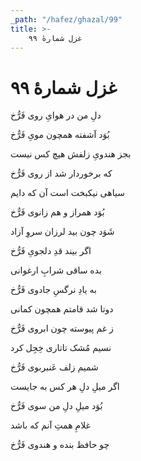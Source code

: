 ```yaml
---
_path: "/hafez/ghazal/99"
title: >-
    غزل شمارهٔ ۹۹
---
```

# غزل شمارهٔ ۹۹

<div class="b" id="bn1"><div class="m1"><p>دلِ من در هوایِ روی فَرُّخ</p></div>
<div class="m2"><p>بُوَد آشفته همچون مویِ فَرُّخ</p></div></div>
<div class="b" id="bn2"><div class="m1"><p>بجز هندویِ زلفش هیچ کس نیست</p></div>
<div class="m2"><p>که برخوردار شد از روی فَرُّخ</p></div></div>
<div class="b" id="bn3"><div class="m1"><p>سیاهی نیکبخت است آن که دایم</p></div>
<div class="m2"><p>بُوَد همراز و هم زانوی فَرُّخ</p></div></div>
<div class="b" id="bn4"><div class="m1"><p>شَوَد چون بید لرزان سروِ آزاد</p></div>
<div class="m2"><p>اگر بیند قدِ دلجویِ فَرُّخ</p></div></div>
<div class="b" id="bn5"><div class="m1"><p>بده ساقی شرابِ ارغوانی</p></div>
<div class="m2"><p>به یادِ نرگسِ جادوی فَرُّخ</p></div></div>
<div class="b" id="bn6"><div class="m1"><p>دوتا شد قامتم همچون کمانی</p></div>
<div class="m2"><p>ز غم پیوسته چون ابروی فَرُّخ</p></div></div>
<div class="b" id="bn7"><div class="m1"><p>نسیم مُشک تاتاری خِجِل کرد</p></div>
<div class="m2"><p>شمیم زلف عَنبربوی فَرُّخ</p></div></div>
<div class="b" id="bn8"><div class="m1"><p>اگر میلِ دلِ هر کس به جایست</p></div>
<div class="m2"><p>بُوَد میلِ دلِ من سوی فَرُّخ</p></div></div>
<div class="b" id="bn9"><div class="m1"><p>غلامِ همتِ آنم که باشد</p></div>
<div class="m2"><p>چو حافظ بنده و هندوی فَرُّخ</p></div></div>
